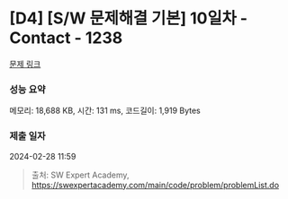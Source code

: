 # [D4] [S/W 문제해결 기본] 10일차 - Contact - 1238 

[문제 링크](https://swexpertacademy.com/main/code/problem/problemDetail.do?contestProbId=AV15B1cKAKwCFAYD) 

### 성능 요약

메모리: 18,688 KB, 시간: 131 ms, 코드길이: 1,919 Bytes

### 제출 일자

2024-02-28 11:59



> 출처: SW Expert Academy, https://swexpertacademy.com/main/code/problem/problemList.do